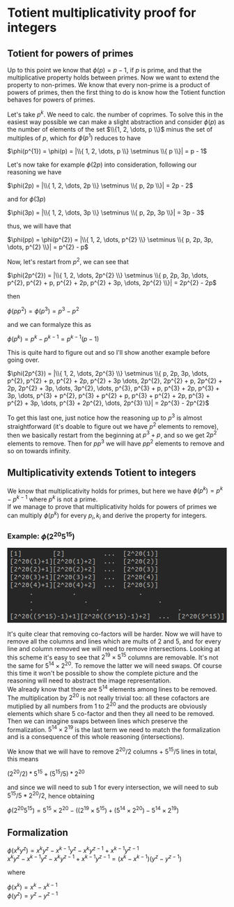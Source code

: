 # Totient multiplicativity proof for integers

## Totient for powers of primes

<p>
  
  Up to this point we know that $\phi(p) = p - 1$, if $p$ is prime, and that the multiplicative property holds between primes. Now we want to extend the property to non-primes. We know that every non-prime is a product of powers of primes, then the first thing to do is know how the Totient function behaves for powers of primes.
  
Let's take $p^{k}$. We need to calc. the number of coprimes. To solve this in the easiest way possible we can make a slight abstraction and consider $\phi(p)$ as the number of elements of the set $\\{1, 2, \dots, p \\}$ minus the set of multiples of $p$, which for $\phi(p^{1})$ reduces to have 

$\phi(p^{1}) = \phi(p) = |\\{ 1, 2, \dots, p \\} \setminus \\{ p \\}| =  p - 1$

Let's now take for example $\phi(2p)$ into consideration, following our reasoning we have

$\phi(2p) = |\\{ 1, 2, \dots, 2p \\} \setminus \\{ p, 2p \\}| = 2p - 2$

and for $\phi(3p)$

$\phi(3p) = |\\{ 1, 2, \dots, 3p \\} \setminus \\{ p, 2p, 3p \\}| = 3p - 3$

thus, we will have that

$\phi(pp) = \phi(p^{2}) = |\\{ 1, 2, \dots, p^{2} \\} \setminus \\{ p, 2p, 3p, \dots, p^{2} \\}| = p^{2} - p$

Now, let's restart from $p^{2}$, we can see that

$\phi(2p^{2}) = |\\{ 1, 2, \dots, 2p^{2} \\} \setminus \\{ p, 2p, 3p, \dots, p^{2}, p^{2} + p, p^{2} + 2p, p^{2} + 3p, \dots, 2p^{2} \\}| = 2p^{2} - 2p$

then

$\phi(pp^{2}) = \phi(p^{3}) = p^{3} - p^{2}$

and we can formalyze this as

$\phi(p^{k}) = p^{k} - p^{k - 1} = p^{k - 1}(p - 1)$

This is quite hard to figure out and so I'll show another example before going over.

$\phi(2p^{3}) = |\\{ 1, 2, \dots, 2p^{3} \\} \setminus \\{ p, 2p, 3p, \dots, p^{2}, p^{2} + p, p^{2} + 2p, p^{2} + 3p \dots, 2p^{2}, 2p^{2} + p, 2p^{2} + 2p, 2p^{2} + 3p, \dots, 3p^{2}, \dots, p^{3}, p^{3} + p, p^{3} + 2p, p^{3} + 3p, \dots, p^{3} + p^{2}, p^{3} + p^{2} + p, p^{3} + p^{2} + 2p, p^{3} + p^{2} + 3p, \dots, p^{3} + 2p^{2}, \dots, 2p^{3} \\}| = 2p^{3} - 2p^{2}$

To get this last one, just notice how the reasoning up to $p^{3}$ is almost straightforward (it's doable to figure out we have $p^{2}$ elements to remove), then we basically restart from the beginning at $p^{3} + p$, and so we get $2p^{2}$ elements to remove. Then for $pp^{3}$ we will have $pp^{2}$ elements to remove and so on towards infinity.

</p>

## Multiplicativity extends Totient to integers

<p>
  
  We know that multiplicativity holds for primes, but here we have $\phi(p^{k}) = p^{k} - p^{k - 1}$ where $p^{k}$ is not a prime.<br>
If we manage to prove that multiplicativity holds for powers of primes we can multiply $\phi(p^{k})$ for every $p_{i}, k_{i}$ and derive the property for integers.
  
</p>

### Example: $\phi(2^{20}5^{15})$

<p>
  
 ![Scheme](Scheme_fixed.png) 

It's quite clear that removing co-factors will be harder. Now we will have to remove all the columns and lines which are mults of $2$ and $5$, and for every line and column removed we will need to remove intersections. Looking at this scheme it's easy to see that $2^{19} × 5^{15}$ columns are removable. It's not the same for $5^{14} × 2^{20}$. To remove the latter we will need swaps. Of course this time it won't be possible to show the complete picture and the reasoning will need to abstract the image representation. <br>
We already know that there are $5^{14}$ elements among lines to be removed. The multiplication by $2^{20}$ is not really trivial too: all these cofactors are mutiplied by all numbers from $1$ to $2^{20}$ and the products are obviously elements which share $5$ co-factor and then they all need to be removed. Then we can imagine swaps between lines which preserve the formalization. $5^{14} × 2^{19}$ is the last term we need to match the formalization and is a consequence of this whole reasoning (intersections).

We know that we will have to remove $2^{20} / 2$ columns $+$ $5^{15} / 5$ lines in total, this means

$(2^{20} / 2) * 5^{15} + (5^{15} / 5) * 2^{20}$ 

and since we will need to sub $1$ for every intersection, we will need to sub $5^{15} / 5 * 2^{20} / 2$, hence obtaining

$\phi(2^{20}5^{15}) = 5^{15} × 2^{20} − ((2^{19} × 5^{15}) + (5^{14} × 2^{20}) − 5^{14} × 2^{19})$

</p>

## Formalization

<p>
  
  $\phi(x^{k}y^{z}) = x^{k}y^{z} - x^{k-1}y^{z} - x^{k}y^{z-1} + x^{k-1}y^{z-1}$<br>
  $x^{k}y^{z} - x^{k-1}y^{z} - x^{k}y^{z-1} + x^{k-1}y^{z-1} = (x^{k} - x^{k-1})(y^{z} - y^{z-1})$<br>
  
  where
  
  $\phi(x^{k}) = x^{k} - x^{k-1}$<br>
  $\phi(y^{z}) = y^{z} - y^{z-1}$</p>

</p>



